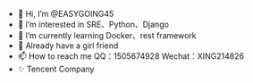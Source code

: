 - 👋 Hi, I’m @EASYGOING45 
- 👀 I’m interested in SRE、Python、Django
- 🌱 I’m currently learning Docker、rest framework
- 💞️ Already have a girl friend
- 📫 How to reach me QQ：1505674928 Wechat：XING214826
- ✨ Tencent Company
<!---
EASYGOING45/EASYGOING45 is a ✨ special ✨ repository because its `README.md` (this file) appears on your GitHub profile.
You can click the Preview link to take a look at your changes.
--->
